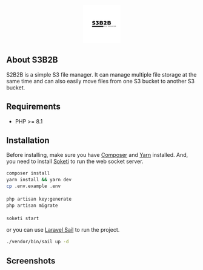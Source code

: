 <p align="center">
<a href="#" target="_blank">
<img src="art/logo.svg" width="100" alt="Laravel Logo">
</a>
</p>


## About S3B2B

S2B2B is a simple S3 file manager. It can manage multiple file storage at the same time and can also easily move files from one S3 bucket to another S3 bucket.

## Requirements

- PHP >= 8.1

## Installation

Before installing, make sure you have [Composer](https://getcomposer.org/) and [Yarn](https://yarnpkg.com/) installed.
And, you need to install [Soketi](https://docs.soketi.app/) to run the web socket server.

```bash
composer install
yarn install && yarn dev
cp .env.example .env

php artisan key:generate
php artisan migrate

soketi start
```

or you can use [Laravel Sail](https://laravel.com/docs/8.x/sail) to run the project.

```bash
./vendor/bin/sail up -d
```

## Screenshots

